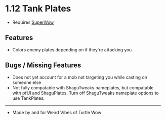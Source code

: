# 1.12 Tank Plates

* Requires [SuperWow](https://github.com/balakethelock/SuperWoW/)

## Features

* Colors enemy plates depending on if they're attacking you

## Bugs / Missing Features

* Does not yet account for a mob not targeting you while casting on someone else  
* Not fully compatable with ShaguTweaks nameplates, but compatable with pfUI and ShaguPlates. Turn off ShaguTweaks nameplate options to use TankPlates.  

___
* Made by and for Weird Vibes of Turtle Wow  